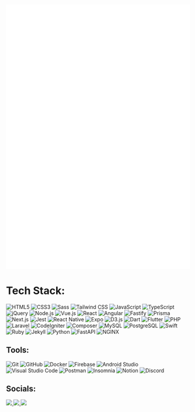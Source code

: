 <!-- ### Hi there 👋 -->

<!--
**puchimilk/puchimilk** is a ✨ _special_ ✨ repository because its `README.md` (this file) appears on your GitHub profile.

Here are some ideas to get you started:

- 🔭 I’m currently working on ...
- 🌱 I’m currently learning ...
- 👯 I’m looking to collaborate on ...
- 🤔 I’m looking for help with ...
- 💬 Ask me about ...
- 📫 How to reach me: ...
- 😄 Pronouns: ...
- ⚡ Fun fact: ...
-->

<!-- Metrics -->
![Metrics](https://github.com/puchimilk/puchimilk/blob/master/github-metrics.svg)

<!-- GitHub Stats -->
<!-- [![My languages](https://github-stats-evirunurm.vercel.app/api/languages.js?username=puchimilk&pie=false)](https://github.com/evirunurm/github-stats) -->
<!-- [![Top Langs](https://github-readme-stats.vercel.app/api/top-langs/?username=puchimilk&langs_count=8&hide_border=true&layout=compact)](https://github.com/anuraghazra/github-readme-stats) -->

# Tech Stack:

![HTML5](https://img.shields.io/badge/-HTML5-E34F26?style=for-the-badge&logo=html5&logoColor=FFFFFF)
![CSS3](https://img.shields.io/badge/-CSS3-1572B6?style=for-the-badge&logo=css3&logoColor=FFFFFF)
![Sass](https://img.shields.io/badge/-Sass-CC6699?style=for-the-badge&logo=sass&logoColor=FFFFFF)
![Tailwind CSS](https://img.shields.io/badge/-Tailwind_CSS-06B6D4?style=for-the-badge&logo=tailwindcss&logoColor=FFFFFF)
![JavaScript](https://img.shields.io/badge/-JavaScript-FFFFFF?style=for-the-badge&logo=javascript&logoColor=F7DF1E&color=333333)
![TypeScript](https://img.shields.io/badge/-TypeScript-3178C6?style=for-the-badge&logo=typescript&logoColor=FFFFFF)
![jQuery](https://img.shields.io/badge/-jQuery-0769AD?style=for-the-badge&logo=jquery&logoColor=FFFFFF)
![Node.js](https://img.shields.io/badge/-Node.js-339933?style=for-the-badge&logo=nodedotjs&logoColor=FFFFFF)
![Vue.js](https://img.shields.io/badge/-Vue.js-4FC08D?style=for-the-badge&logo=vuedotjs&logoColor=FFFFFF)
![React](https://img.shields.io/badge/-React-FFFFFF?style=for-the-badge&logo=react&logoColor=61DAFB&color=333333)
![Angular](https://img.shields.io/badge/-Angular-DD0031?style=for-the-badge&logo=angular&logoColor=FFFFFF)
![Fastify](https://img.shields.io/badge/-Fastify-000000?style=for-the-badge&logo=fastify&logoColor=FFFFFF)
![Prisma](https://img.shields.io/badge/-Prisma-2D3748?style=for-the-badge&logo=prisma&logoColor=FFFFFF)
![Next.js](https://img.shields.io/badge/-Prisma-2D3748?style=for-the-badge&logo=prisma&logoColor=FFFFFF)
![Jest](https://img.shields.io/badge/-Jest-C21325?style=for-the-badge&logo=jest&logoColor=FFFFFF)
![React Native](https://img.shields.io/badge/-Next.js-FFFFFF?style=for-the-badge&logo=nextjs&logoColor=FFFFFF&color=000000)
![Expo](https://img.shields.io/badge/-Expo-000020?style=for-the-badge&logo=expo&logoColor=FFFFFF)
![D3.js](https://img.shields.io/badge/-D3.js-F9A03C?style=for-the-badge&logo=d3dotjs&logoColor=FFFFFF)
![Dart](https://img.shields.io/badge/-Dart-0175C2?style=for-the-badge&logo=dart&logoColor=FFFFFF)
![Flutter](https://img.shields.io/badge/-Flutter-02569B?style=for-the-badge&logo=flutter&logoColor=FFFFFF)
![PHP](https://img.shields.io/badge/-PHP-777BB4?style=for-the-badge&logo=php&logoColor=FFFFFF)
![Laravel](https://img.shields.io/badge/-Laravel-FF2D20?style=for-the-badge&logo=laravel&logoColor=FFFFFF)
![CodeIgniter](https://img.shields.io/badge/-CodeIgniter-EF4223?style=for-the-badge&logo=codeigniter&logoColor=FFFFFF)
![Composer](https://img.shields.io/badge/-Composer-885630?style=for-the-badge&logo=composer&logoColor=FFFFFF)
![MySQL](https://img.shields.io/badge/-MySQL-4479A1?style=for-the-badge&logo=mysql&logoColor=FFFFFF)
![PostgreSQL](https://img.shields.io/badge/-PostgreSQL-4169E1?style=for-the-badge&logo=postgresql&logoColor=FFFFFF)
![Swift](https://img.shields.io/badge/-Swift-F05138?style=for-the-badge&logo=swift&logoColor=FFFFFF)
![Ruby](https://img.shields.io/badge/-Ruby-CC342D?style=for-the-badge&logo=ruby&logoColor=FFFFFF)
![Jekyll](https://img.shields.io/badge/-Jekyll-CC0000?style=for-the-badge&logo=jekyll&logoColor=FFFFFF)
![Python](https://img.shields.io/badge/-Python-3776AB?style=for-the-badge&logo=python&logoColor=FFFFFF)
![FastAPI](https://img.shields.io/badge/-FastAPI-009688?style=for-the-badge&logo=fastapi&logoColor=FFFFFF)
![NGINX](https://img.shields.io/badge/-NGINX-009639?style=for-the-badge&logo=nginx&logoColor=FFFFFF)

## Tools:

![Git](https://img.shields.io/badge/-Git-F05032?style=for-the-badge&logo=git&logoColor=FFFFFF)
![GitHub](https://img.shields.io/badge/-GitHub-181717?style=for-the-badge&logo=github&logoColor=FFFFFF)
![Docker](https://img.shields.io/badge/-Docker-2496ED?style=for-the-badge&logo=docker&logoColor=FFFFFF)
![Firebase](https://img.shields.io/badge/-Firebase-FFCA28?style=for-the-badge&logo=firebase&logoColor=333333)
![Android Studio](https://img.shields.io/badge/-Android_Studio-3DDC84?style=for-the-badge&logo=androidstudio&logoColor=FFFFFF)
![Visual Studio Code](https://img.shields.io/badge/-Visual_Studio_Code-007ACC?style=for-the-badge&logo=visualstudiocode&logoColor=FFFFFF)
![Postman](https://img.shields.io/badge/-Postman-FF6C37?style=for-the-badge&logo=postman&logoColor=FFFFFF)
![Insomnia](https://img.shields.io/badge/-Insomnia-4000BF?style=for-the-badge&logo=insomnia&logoColor=FFFFFF)
![Notion](https://img.shields.io/badge/-Notion-000000?style=for-the-badge&logo=notion&logoColor=FFFFFF)
![Discord](https://img.shields.io/badge/-Discord-5865F2?style=for-the-badge&logo=discord&logoColor=FFFFFF)

## Socials:

<a href="https://github.com/puchimilk">
  <img src="https://img.shields.io/badge/-GitHub-181717?style=for-the-badge&logo=github&logoColor=FFFFFF" />
</a>
<a href="https://qiita.com/puchimilk">
  <img src="https://img.shields.io/badge/-Qiita-55C500?style=for-the-badge&logo=qiita&logoColor=FFFFFF" />
</a>
<a href="https://zenn.dev/puchimilk">
  <img src="https://img.shields.io/badge/-Zenn-3EA8FF?style=for-the-badge&logo=zenn&logoColor=FFFFFF" />
</a>

<!-- ![LinkedIn](https://img.shields.io/badge/-LinkedIn-0A66C2?style=for-the-badge&logo=linkedin&logoColor=FFFFFF) -->
<!-- ![Wantedly](https://img.shields.io/badge/-Wantedly-0A66C2?style=for-the-badge&logo=wantedly&logoColor=FFFFFF) -->
<!-- ![Medium](https://img.shields.io/badge/-Medium-000000?style=for-the-badge&logo=medium&logoColor=FFFFFF) -->
